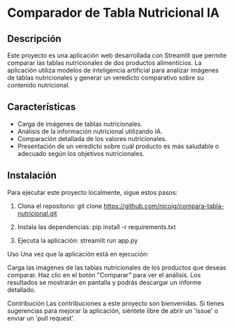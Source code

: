 # Comparador de Tabla Nutricional IA

## Descripción
Este proyecto es una aplicación web desarrollada con Streamlit que permite comparar las tablas nutricionales de dos productos alimenticios. La aplicación utiliza modelos de inteligencia artificial para analizar imágenes de tablas nutricionales y generar un veredicto comparativo sobre su contenido nutricional.

## Características
- Carga de imágenes de tablas nutricionales.
- Análisis de la información nutricional utilizando IA.
- Comparación detallada de los valores nutricionales.
- Presentación de un veredicto sobre cuál producto es más saludable o adecuado según los objetivos nutricionales.

## Instalación
Para ejecutar este proyecto localmente, sigue estos pasos:

1. Clona el repositorio:
   git clone https://github.com/nicoig/compara-tabla-nutricional.git

2. Instala las dependencias:
pip install -r requirements.txt

3. Ejecuta la aplicación:
streamlit run app.py

Uso
Una vez que la aplicación está en ejecución:

Carga las imágenes de las tablas nutricionales de los productos que deseas comparar.
Haz clic en el botón "Comparar" para ver el análisis.
Los resultados se mostrarán en pantalla y podrás descargar un informe detallado.

Contribución
Las contribuciones a este proyecto son bienvenidas. Si tienes sugerencias para mejorar la aplicación, siéntete libre de abrir un 'issue' o enviar un 'pull request'.

